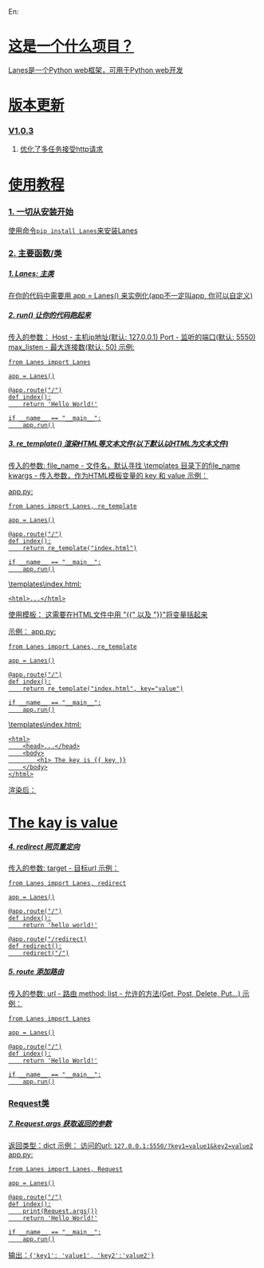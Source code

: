 En: 
<a href="https://github.com/SeaMite43981045/Lanes/blob/main/README_en.md"/>
# 这是一个什么项目？
Lanes是一个Python web框架，可用于Python web开发

# 版本更新
### V1.0.3
1. 优化了多任务接受http请求

# 使用教程
### 1. 一切从安装开始
使用命令`pip install Lanes`来安装Lanes
### 2. 主要函数/类

##### 1. Lanes: 主类
在你的代码中需要用 app = Lanes() 来实例化(app不一定叫app, 你可以自定义)

##### 2. run() 让你的代码跑起来
传入的参数： Host - 主机ip地址(默认: 127.0.0.1)
            Port - 监听的端口(默认: 5550)
            max_listen - 最大连接数(默认: 50)
示例: 

    from Lanes import Lanes

    app = Lanes()

    @app.route("/")
    def index():
        return 'Hello World!'

    if __name__ == "__main__":
        app.run()

##### 3. re_template() 渲染HTML等文本文件(以下默认以HTML为文本文件)
传入的参数: file_name - 文件名，默认寻找 \templates 目录下的file_name
           kwargs - 传入参数，作为HTML模板变量的 key 和 value
示例：

app.py:

    from Lanes import Lanes, re_template

    app = Lanes()

    @app.route("/")
    def index():
        return re_template("index.html")

    if __name__ == "__main__":
        app.run()
    
\templates\index.html:

    <html>...</html>

使用模板：
    这需要在HTML文件中用 "{{" 以及 "}}"将变量括起来

示例：
app.py:

    from Lanes import Lanes, re_template

    app = Lanes()

    @app.route("/")
    def index():
        return re_template("index.html", key="value")

    if __name__ == "__main__":
        app.run()
    
\templates\index.html:

    <html>
        <head>...</head>
        <body>
            <h1> The key is {{ key }}
        </body>
    </html>

渲染后：

<h1>The kay is value</h1>

##### 4. redirect 网页重定向
传入的参数: target - 目标url
示例：

    from Lanes import Lanes, redirect

    app = Lanes()
    
    @app.route("/")
    def index():
        return 'hello world!'

    @app.route("/redirect)
    def redirect():
        redirect("/")

##### 5. route 添加路由
传入的参数: url - 路由
           method: list - 允许的方法(Get, Post, Delete, Put...)
示例：

    from Lanes import Lanes

    app = Lanes()

    @app.route("/")
    def index():
        return 'Hello World!'

    if __name__ == "__main__":
        app.run()

### Request类
##### 7. Request.args 获取返回的参数
返回类型：dict
示例：
访问的url: `127.0.0.1:5550/?key1=value1&key2=value2`
app.py:

    from Lanes import Lanes, Request

    app = Lanes()

    @app.route("/")
    def index():
        print(Request.args())
        return 'Hello World!'

    if __name__ == "__main__":
        app.run()
输出：`{'key1': 'value1', 'key2':'value2'}`
